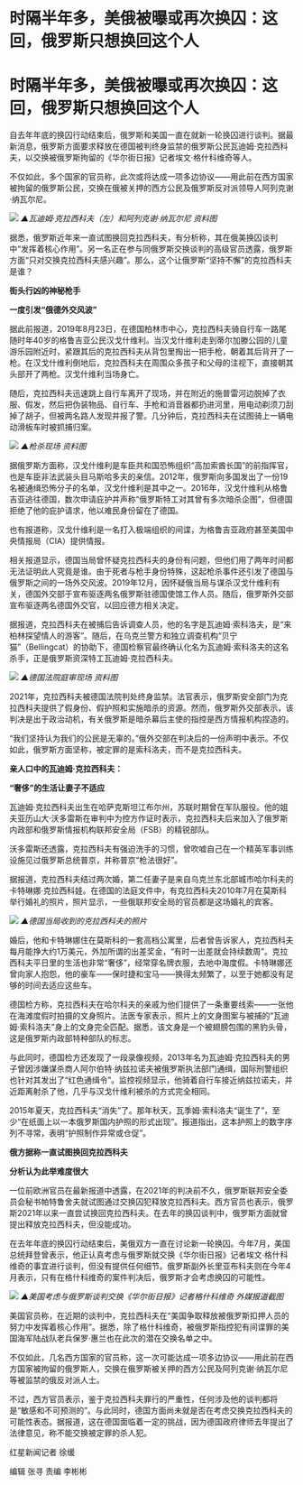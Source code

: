 # 时隔半年多，美俄被曝或再次换囚：这回，俄罗斯只想换回这个人

# 时隔半年多，美俄被曝或再次换囚：这回，俄罗斯只想换回这个人

自去年年底的换囚行动结束后，俄罗斯和美国一直在就新一轮换囚进行谈判。据最新消息，俄罗斯方面要求释放在德国被判终身监禁的俄罗斯公民瓦迪姆·克拉西科夫，以交换被俄罗斯拘留的《华尔街日报》记者埃文·格什科维奇等人。

不仅如此，多个国家的官员称，此次或将达成一项多边协议——用此前在西方国家被拘留的俄罗斯公民，交换在俄被关押的西方公民及俄罗斯反对派领导人阿列克谢·纳瓦尔尼。

![](https://inews.gtimg.com/om_bt/OdFFZHFoQPB_kE2n2bEK2aKo4e2gpyajMRrAylcXIEtYQAA/1000)
_▲瓦迪姆·克拉西科夫（左）和阿列克谢·纳瓦尔尼 资料图_

据悉，俄罗斯近年来一直试图换回克拉西科夫，有分析称，其在俄美换囚谈判中“发挥着核心作用”。另一名正在参与同俄罗斯交换谈判的高级官员透露，俄罗斯方面“只对交换克拉西科夫感兴趣”。那么，这个让俄罗斯“坚持不懈”的克拉西科夫是谁？

**街头行凶的神秘枪手**

**一度引发“俄德外交风波”**

据此前报道，2019年8月23日，在德国柏林市中心，克拉西科夫骑自行车一路尾随时年40岁的格鲁吉亚公民汉戈什维利。当汉戈什维利走到蒂尔加滕公园的儿童游乐园附近时，紧跟其后的克拉西科夫从背包里掏出一把手枪，朝着其后背开了一枪。在汉戈什维利倒地后，克拉西科夫在周围众多孩子和父母的注视下，直接朝其头部开了两枪。汉戈什维利当场身亡。

随后，克拉西科夫迅速跳上自行车离开了现场，并在附近的施普雷河边脱掉了衣服、假发，然后把伪装物品、自行车、手枪和消音器都扔进河里，用电动剃须刀刮掉了胡子，但被两名路人发现并报了警。几分钟后，克拉西科夫在试图骑上一辆电动滑板车时被抓捕归案。

![](https://inews.gtimg.com/om_bt/OMGGEvubxT6ReVIOb-f7YgP7qJDh5oBMDC767IAniNovAAA/1000)
_▲枪杀现场 资料图_

据俄罗斯方面称，汉戈什维利是车臣共和国恐怖组织“高加索酋长国”的前指挥官，也是车臣非法武装头目马斯哈多夫的亲信。2012年，俄罗斯向多国发出了一份19名被通缉恐怖分子的名单，汉戈什维利是其中之一。2016年，汉戈什维利从格鲁吉亚逃往德国，数次申请庇护并声称“俄罗斯特工对其曾有多次暗杀企图”，但德国拒绝了他的庇护请求，他以难民身份留在了德国。

也有报道称，汉戈什维利是一名打入极端组织的间谍，为格鲁吉亚政府甚至美国中央情报局（CIA）提供情报。

相关报道显示，德国当局曾怀疑克拉西科夫的身份有问题，但他们用了两年时间都无法证明此人究竟是谁。由于死者与枪手身份特殊，这起枪杀事件还引发了德国与俄罗斯之间的一场外交风波。2019年12月，因怀疑俄当局与谋杀汉戈什维利有关，德国外交部于宣布驱逐两名俄罗斯驻德国使馆工作人员。随后，俄罗斯外交部宣布驱逐两名德国外交官，以回应德方相关决定。

据报道，克拉西科夫在被捕后告诉调查人员，他的名字是瓦迪姆·索科洛夫，是“来柏林探望情人的游客”。随后，在乌克兰警方和独立调查机构“贝宁猫”（Bellingcat）的协助下，德国检察官最终确认化名为瓦迪姆·索科洛夫的这名杀手，正是俄罗斯资深特工瓦迪姆·克拉西科夫。

![](https://inews.gtimg.com/om_bt/OGnU5bBRuxrzvEZTZtWaXlP52Wg8TXmhRyTkSJPrKmeZ4AA/1000)
_▲德国法院庭审现场 资料图_

2021年，克拉西科夫被德国法院判处终身监禁。法官表示，俄罗斯安全部门为克拉西科夫提供了假身份、假护照和实施暗杀的资源。然而，俄罗斯外交部表示，该判决是出于政治动机，有关俄罗斯是暗杀幕后主使的指控是西方情报机构捏造的。

“我们坚持认为我们的公民是无辜的。”俄外交部在判决后的一份声明中表示。不仅如此，俄罗斯方面坚称，被定罪的是索科洛夫，而不是克拉西科夫。

**亲人口中的瓦迪姆·克拉西科夫：**

**“奢侈”的生活让妻子不适应**

瓦迪姆·克拉西科夫出生在哈萨克斯坦江布尔州，苏联时期曾在军队服役。他的姐夫亚历山大·沃多雷斯在审判中为控方作证时表示，克拉西科夫后来加入了俄罗斯内政部和俄罗斯情报机构联邦安全局（FSB）的精锐部队。

沃多雷斯还透露，克拉西科夫有强迫洗手的习惯，曾吹嘘自己在一个精英军事训练设施见过俄罗斯总统普京，并称普京“枪法很好”。

据报道，克拉西科夫结过两次婚，第二任妻子是来自乌克兰东北部城市哈尔科夫的卡特琳娜·克拉西科娃。在德国的法庭文件中，有克拉西科夫2010年7月在莫斯科举行婚礼的照片，照片显示，一些俄联邦安全局的官员都是这场婚礼的宾客。

![](https://inews.gtimg.com/om_bt/O7zxrt1Qxe5_W8f8qIubhkAFzr801U0XKi7Pa61AoTCFwAA/1000)
_▲德国当局收到的克拉西科夫的照片_

婚后，他和卡特琳娜住在莫斯科的一套高档公寓里，后者曾告诉家人，克拉西科夫每月能挣大约1万美元，外加所谓的出差奖金，“有时一出差就会持续数周”。克拉西科夫平日里的生活也非常“奢侈”，经常穿名牌衣服，去地中海度假。卡特琳娜还曾向家人抱怨，他的豪车——保时捷和宝马——换得太频繁了，以至于她都没有足够的时间去适应这些车。

德国检方称，克拉西科夫在哈尔科夫的亲戚为他们提供了一条重要线索——一张他在海滩度假时拍摄的文身照片。法医专家表示，照片上的文身图案与被捕的“瓦迪姆·索科洛夫”身上的文身完全匹配。据悉，该文身是一个被翅膀包围的黑豹头骨，这是俄罗斯内政部特种部队的标志。

与此同时，德国检方还发现了一段录像视频，2013年名为瓦迪姆·克拉西科夫的男子曾因涉嫌谋杀商人阿尔伯特·纳兹拉诺夫被俄罗斯执法部门通缉，国际刑警组织也针对其发出了“红色通缉令”。监控视频显示，他骑着自行车接近纳兹拉诺夫，并近距离射杀了他，几乎与汉戈什维利被杀的方式完全相同。

2015年夏天，克拉西科夫“消失”了。那年秋天，瓦季姆·索科洛夫“诞生了”，至少“在纸面上以一本俄罗斯国内护照的形式出现”。报道指出，这本护照上的数字序列不寻常，表明“护照制作异常或仓促”。

**俄方据称一直试图换回克拉西科夫**

**分析认为此举难度很大**

一位前欧洲官员在最新报道中透露，在2021年的判决前不久，俄罗斯联邦安全委员会秘书帕特鲁舍夫就试图通过交换囚犯释放克拉西科夫。西方官员也表示，俄罗斯2021年以来一直尝试换回克拉西科夫。在去年的换囚谈判中，俄罗斯方面就曾提出释放克拉西科夫，但没能成功。

在去年年底的换囚行动结束后，美俄双方一直在讨论新一轮换囚。今年7月，美国总统拜登曾表示，他正认真考虑与俄罗斯就交换《华尔街日报》记者埃文·格什科维奇的事宜进行谈判，但没有提供任何细节。俄罗斯副外长里亚布科夫则在今年4月表示，只有在格什科维奇的案件判决后，俄罗斯才会考虑换囚的可能性。

![](https://inews.gtimg.com/om_bt/OiCHPKrfDnd54PcWIkrsLnjSXyQ45An4j5lLdzwwLWM8cAA/1000)
_▲美国考虑与俄罗斯谈判交换《华尔街日报》记者格什科维奇 外媒报道截图_

美国官员称，在近期的谈判中，克拉西科夫在“美国争取释放被俄罗斯扣押人员的努力中发挥着核心作用”。据悉，除了格什科维奇，被俄罗斯指控犯有间谍罪的美国海军陆战队老兵保罗·惠兰也在此次的潜在交换名单之中。

不仅如此，几名西方国家的官员称，这一次可能达成一项多边协议——用此前在西方国家被拘留的俄罗斯人，交换在俄罗斯被关押的西方公民及阿列克谢·纳瓦尔尼等被监禁的俄反对派人士。

不过，西方官员表示，鉴于克拉西科夫罪行的严重性，任何涉及他的谈判都将是“敏感和不可预测的”。与此同时，德国方面尚未就是否在考虑交换克拉西科夫的可能性表态。据报道，这在德国面临着一定的挑战，因为德国政府律师去年提出了法律意见，称不能交换被定罪的杀人犯。

红星新闻记者 徐缓

编辑 张寻 责编 李彬彬

